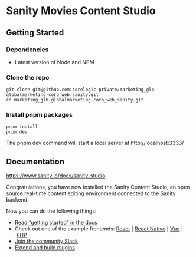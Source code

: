 # Sanity Movies Content Studio

## Getting Started

### Dependencies

* Latest version of Node and NPM


### Clone the repo

```
git clone git@github.com:corelogic-private/marketing_glb-globalmarketing-corp_web_sanity.git
cd marketing_glb-globalmarketing-corp_web_sanity.git
```

### Install pnpm packages

```
pnpm install
pnpm dev
```
The pnpm dev command will start a local server at http://localhost:3333/

## Documentation

https://www.sanity.io/docs/sanity-studio

Congratulations, you have now installed the Sanity Content Studio, an open source real-time content editing environment connected to the Sanity backend.

Now you can do the following things:

- [Read “getting started” in the docs](https://www.sanity.io/docs/introduction/getting-started?utm_source=readme)
- Check out one of the example frontends: [React](https://github.com/sanity-io/example-frontend-next-js) | [React Native](https://github.com/sanity-io/example-app-react-native) | [Vue](https://github.com/sanity-io/example-frontend-vue-js) | [PHP](https://github.com/sanity-io/example-frontend-silex-twig)
- [Join the community Slack](https://slack.sanity.io/?utm_source=readme)
- [Extend and build plugins](https://www.sanity.io/docs/content-studio/extending?utm_source=readme)
